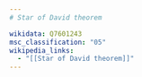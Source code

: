 ```yaml
---
# Star of David theorem

wikidata: Q7601243
msc_classification: "05"
wikipedia_links:
  - "[[Star of David theorem]]"
---
```

